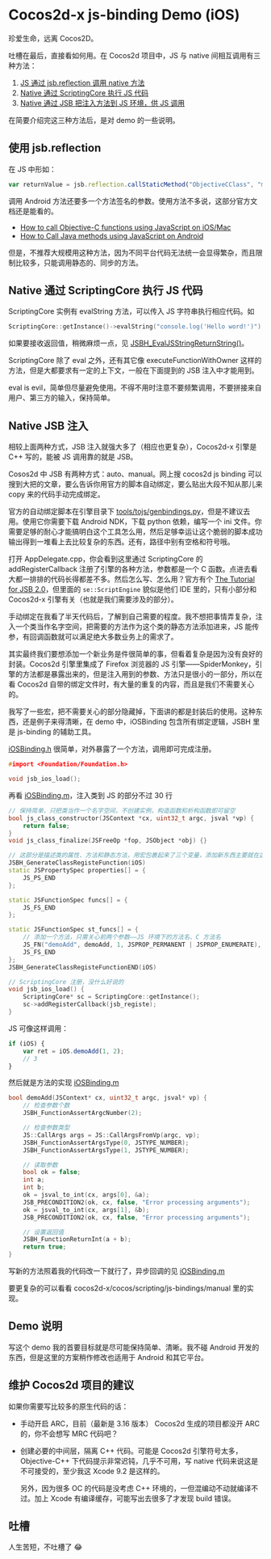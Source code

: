 # Cocos2d-x js-binding Demo (iOS)

珍爱生命，远离 Cocos2D。

吐槽在最后，直接看如何用。在 Cocos2d 项目中，JS 与 native 间相互调用有三种方法：

1. [JS 通过 jsb.reflection 调用 native 方法](#reflection)
2. [Native 通过 ScriptingCore 执行 JS 代码](#scriptingcore)
3. [Native 通过 JSB 把注入方法到 JS 环境，供 JS 调用](#jsb)

在简要介绍完这三种方法后，是对 demo 的一些说明。

## <a name="reflection"></a>使用 jsb.reflection

在 JS 中形如：

```js
var returnValue = jsb.reflection.callStaticMethod("ObjectiveCClass", "methodWithParameter:", aParameter);
```

调用 Android 方法还要多一个方法签名的参数。使用方法不多说，这部分官方文档还是能看的。

* [How to call Objective-C functions using JavaScript on iOS/Mac](http://www.cocos2d-x.org/docs/creator/en/advanced-topics/oc-reflection.html)
* [How to Call Java methods using JavaScript on Android](http://www.cocos2d-x.org/docs/creator/en/advanced-topics/java-reflection.html)

但是，不推荐大规模用这种方法，因为不同平台代码无法统一会显得繁杂，而且限制比较多，只能调用静态的、同步的方法。

## <a name="scriptingcore"></a>Native 通过 ScriptingCore 执行 JS 代码

ScriptingCore 实例有 evalString 方法，可以传入 JS 字符串执行相应代码。如

```cpp
ScriptingCore::getInstance()->evalString("console.log('Hello word!')");
```

如果要接收返回值，稍微麻烦一点，见 [JSBH_EvalJSStringReturnString()](https://github.com/BB9z/Cocos2d-js-binding-demo/blob/f78d5dc16bd0c8a5664fc435231b78e9d480d45a/frameworks/runtime-src/Classes/JSBH.mm#L45)。

ScriptingCore 除了 eval 之外，还有其它像 executeFunctionWithOwner 这样的方法，但是大都要求有一定的上下文，一般在下面提到的 JSB 注入中才能用到。

eval is evil，简单但尽量避免使用。不得不用时注意不要频繁调用，不要拼接来自用户、第三方的输入，保持简单。

## <a name="jsb"></a>Native JSB 注入

相较上面两种方式，JSB 注入就强大多了（相应也更复杂），Cocos2d-x 引擎是 C++ 写的，能被 JS 调用靠的就是 JSB。

Cosos2d 中 JSB 有两种方式：auto、manual。网上搜 cocos2d js binding 可以搜到大把的文章，要么告诉你用官方的脚本自动绑定，要么贴出大段不知从那儿来 copy 来的代码手动完成绑定。

官方的自动绑定脚本在引擎目录下 [tools/tojs/genbindings.py](https://github.com/cocos2d/cocos2d-x/tree/v3/tools/tojs)，但是不建议去用。使用它你需要下载 Android NDK，下载 python 依赖，编写一个 ini 文件。你需要足够的耐心才能搞明白这个工具怎么用，然后足够幸运让这个脆弱的脚本成功输出得到一堆看上去比较复杂的东西。还有，路径中别有空格和符号哦。

打开 AppDelegate.cpp，你会看到这里通过 ScriptingCore 的 addRegisterCallback 注册了引擎的各种方法，参数都是一个 C 函数。点进去看大都一排排的代码长得都差不多。然后怎么写、怎么用？官方有个 [The Tutorial for JSB 2.0](http://www.cocos2d-x.org/docs/creator/en/advanced-topics/jsb/JSB2.0-learning.html)，但里面的 `se::ScriptEngine` 貌似是他们 IDE 里的，只有小部分和 Cocos2d-x 引擎有关（也就是我们需要涉及的部分）。

手动绑定在我看了半天代码后，了解到自己需要的程度。我不想把事情弄复杂，注入一个类当作名字空间，把需要的方法作为这个类的静态方法添加进来，JS 能传参，有回调函数就可以满足绝大多数业务上的需求了。

其实最终我们要想添加一个新业务是件很简单的事，但看着复杂是因为没有良好的封装。Cocos2d 引擎里集成了 Firefox 浏览器的 JS 引擎——SpiderMonkey，引擎的方法都是暴露出来的，但是注入用到的参数、方法只是很小的一部分，所以在看 Cocos2d 自带的绑定文件时，有大量的重复的内容，而且是我们不需要关心的。

我写了一些宏，把不需要关心的部分隐藏掉，下面讲的都是封装后的使用。这种东西，还是例子来得清晰，在 demo 中，iOSBinding 包含所有绑定逻辑，JSBH 里是 js-binding 的辅助工具。

[iOSBinding.h](https://github.com/BB9z/Cocos2d-js-binding-demo/blob/f78d5dc16bd0c8a5664fc435231b78e9d480d45a/frameworks/runtime-src/proj.ios_mac/iOSBinding.h) 很简单，对外暴露了一个方法，调用即可完成注册。

```h
#import <Foundation/Foundation.h>

void jsb_ios_load();
```

再看 [iOSBinding.m](https://github.com/BB9z/Cocos2d-js-binding-demo/blob/f78d5dc16bd0c8a5664fc435231b78e9d480d45a/frameworks/runtime-src/proj.ios_mac/iOSBinding.mm#L65)，注入类到 JS 的部分不过 30 行

```cpp
// 保持简单，只把类当作一个名字空间，不创建实例，构造函数和析构函数即可留空
bool js_class_constructor(JSContext *cx, uint32_t argc, jsval *vp) {
    return false;
}
void js_class_finalize(JSFreeOp *fop, JSObject *obj) {}

// 这部分是描述类的属性、方法和静态方法，用宏包裹起来了三个变量，添加新东西主要就在这
JSBH_GenerateClassRegisteFunction(iOS)
static JSPropertySpec properties[] = {
    JS_PS_END
};

static JSFunctionSpec funcs[] = {
    JS_FS_END
};

static JSFunctionSpec st_funcs[] = {
    // 添加一个方法，只需关心前两个参数——JS 环境下的方法名、C 方法名
    JS_FN("demoAdd", demoAdd, 1, JSPROP_PERMANENT | JSPROP_ENUMERATE),
    JS_FS_END
};
JSBH_GenerateClassRegisteFunctionEND(iOS)

// ScriptingCore 注册，没什么好说的
void jsb_ios_load() {
    ScriptingCore* sc = ScriptingCore::getInstance();
    sc->addRegisterCallback(jsb_registe);
}
```

JS 可像这样调用：

```js
if (iOS) {
    var ret = iOS.demoAdd(1, 2);
    // 3
}
```

然后就是方法的实现 [iOSBinding.m](https://github.com/BB9z/Cocos2d-js-binding-demo/blob/f78d5dc16bd0c8a5664fc435231b78e9d480d45a/frameworks/runtime-src/proj.ios_mac/iOSBinding.mm#L14)

```cpp
bool demoAdd(JSContext* cx, uint32_t argc, jsval* vp) {
    // 检查参数个数
    JSBH_FunctionAssertArgcNumber(2);

    // 检查参数类型
    JS::CallArgs args = JS::CallArgsFromVp(argc, vp);
    JSBH_FunctionAssertArgsType(0, JSTYPE_NUMBER);
    JSBH_FunctionAssertArgsType(1, JSTYPE_NUMBER);

    // 读取参数
    bool ok = false;
    int a;
    int b;
    ok = jsval_to_int(cx, args[0], &a);
    JSB_PRECONDITION2(ok, cx, false, "Error processing arguments");
    ok = jsval_to_int(cx, args[1], &b);
    JSB_PRECONDITION2(ok, cx, false, "Error processing arguments");

    // 设置返回值
    JSBH_FunctionReturnInt(a + b);
    return true;
}
```

写新的方法照着我的代码改一下就行了，异步回调的见 [iOSBinding.m](https://github.com/BB9z/Cocos2d-js-binding-demo/blob/f78d5dc16bd0c8a5664fc435231b78e9d480d45a/frameworks/runtime-src/proj.ios_mac/iOSBinding.mm#L32)

要更复杂的可以看看 cocos2d-x/cocos/scripting/js-bindings/manual 里的实现。

## Demo 说明

写这个 demo 我的首要目标就是尽可能保持简单、清晰。我不碰 Android 开发的东西，但是这里的方案稍作修改也适用于 Android 和其它平台。

## 维护 Cocos2d 项目的建议

如果你需要写比较多的原生代码的话：

* 手动开启 ARC，目前（最新是 3.16 版本） Cocos2d 生成的项目都没开 ARC 的，你不会想写 MRC 代码吧？
* 创建必要的中间层，隔离 C++ 代码。可能是 Cocos2d 引擎符号太多，Objective-C++ 下代码提示非常迟钝，几乎不可用，写 native 代码来说这是不可接受的，至少我这 Xcode 9.2 是这样的。

  另外，因为很多 OC 的代码是没考虑 C++ 环境的，一但混编动不动就编译不过。加上 Xcode 有编译缓存，可能写出去很多了才发现 build 错误。

## 吐槽

人生苦短，不吐槽了 😂

